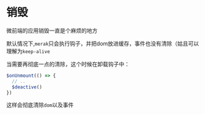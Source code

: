 # 销毁
微前端的应用销毁一直是个麻烦的地方

默认情况下,`merak`只会执行钩子，并把dom放进缓存，事件也没有清除（姑且可以理解为`keep-alive`

当需要再彻底一点的清除，这个时候在卸载钩子中：
```ts
$onUnmount(() => {
  // ..
  $deactive()
})
```
这样会彻底清除`dom`以及事件